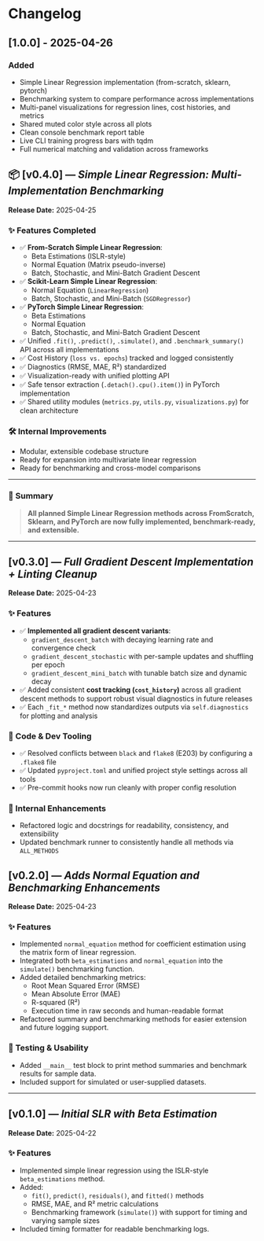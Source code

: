# Changelog

## [1.0.0] - 2025-04-26

### Added

- Simple Linear Regression implementation (from-scratch, sklearn, pytorch)
- Benchmarking system to compare performance across implementations
- Multi-panel visualizations for regression lines, cost histories, and metrics
- Shared muted color style across all plots
- Clean console benchmark report table
- Live CLI training progress bars with tqdm
- Full numerical matching and validation across frameworks

## 📦 [v0.4.0] — _Simple Linear Regression: Multi-Implementation Benchmarking_

**Release Date:** 2025-04-25

### ✨ Features Completed

- ✅ **From-Scratch Simple Linear Regression**:
  - Beta Estimations (ISLR-style)
  - Normal Equation (Matrix pseudo-inverse)
  - Batch, Stochastic, and Mini-Batch Gradient Descent
- ✅ **Scikit-Learn Simple Linear Regression**:
  - Normal Equation (`LinearRegression`)
  - Batch, Stochastic, and Mini-Batch (`SGDRegressor`)
- ✅ **PyTorch Simple Linear Regression**:
  - Beta Estimations
  - Normal Equation
  - Batch, Stochastic, and Mini-Batch Gradient Descent
- ✅ Unified `.fit()`, `.predict()`, `.simulate()`, and `.benchmark_summary()` API across all implementations
- ✅ Cost History (`loss vs. epochs`) tracked and logged consistently
- ✅ Diagnostics (RMSE, MAE, R²) standardized
- ✅ Visualization-ready with unified plotting API
- ✅ Safe tensor extraction (`.detach().cpu().item()`) in PyTorch implementation
- ✅ Shared utility modules (`metrics.py`, `utils.py`, `visualizations.py`) for clean architecture

### 🛠️ Internal Improvements

- Modular, extensible codebase structure
- Ready for expansion into multivariate linear regression
- Ready for benchmarking and cross-model comparisons

---

### 🏁 Summary

> **All planned Simple Linear Regression methods across FromScratch, Sklearn, and PyTorch are now fully implemented, benchmark-ready, and extensible.**

---

## [v0.3.0] — _Full Gradient Descent Implementation + Linting Cleanup_

**Release Date:** 2025-04-23

### ✨ Features

- ✅ **Implemented all gradient descent variants**:
  - `gradient_descent_batch` with decaying learning rate and convergence check
  - `gradient_descent_stochastic` with per-sample updates and shuffling per epoch
  - `gradient_descent_mini_batch` with tunable batch size and dynamic decay
- ✅ Added consistent **cost tracking (`cost_history`)** across all gradient descent methods to support robust visual diagnostics in future releases
- ✅ Each `_fit_*` method now standardizes outputs via `self.diagnostics` for plotting and analysis

### 🧼 Code & Dev Tooling

- ✅ Resolved conflicts between `black` and `flake8` (E203) by configuring a `.flake8` file
- ✅ Updated `pyproject.toml` and unified project style settings across all tools
- ✅ Pre-commit hooks now run cleanly with proper config resolution

### 🧪 Internal Enhancements

- Refactored logic and docstrings for readability, consistency, and extensibility
- Updated benchmark runner to consistently handle all methods via `ALL_METHODS`

## [v0.2.0] — _Adds Normal Equation and Benchmarking Enhancements_

**Release Date:** 2025-04-23

### ✨ Features

- Implemented `normal_equation` method for coefficient estimation using the matrix form of linear regression.
- Integrated both `beta_estimations` and `normal_equation` into the `simulate()` benchmarking function.
- Added detailed benchmarking metrics:
  - Root Mean Squared Error (RMSE)
  - Mean Absolute Error (MAE)
  - R-squared (R²)
  - Execution time in raw seconds and human-readable format
- Refactored summary and benchmarking methods for easier extension and future logging support.

### 🧪 Testing & Usability

- Added `__main__` test block to print method summaries and benchmark results for sample data.
- Included support for simulated or user-supplied datasets.

---

## [v0.1.0] — _Initial SLR with Beta Estimation_

**Release Date:** 2025-04-22

### ✨ Features

- Implemented simple linear regression using the ISLR-style `beta_estimations` method.
- Added:
  - `fit()`, `predict()`, `residuals()`, and `fitted()` methods
  - RMSE, MAE, and R² metric calculations
  - Benchmarking framework (`simulate()`) with support for timing and varying sample sizes
- Included timing formatter for readable benchmarking logs.
